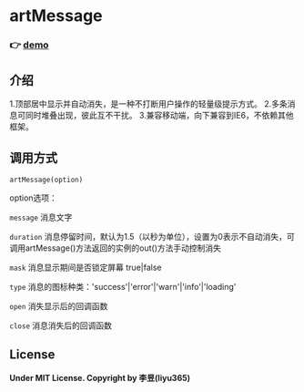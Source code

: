 # artMessage

### :point_right: [demo](https://liyu365.github.io/artMessage/demo/) 

## 介绍
1.顶部居中显示并自动消失，是一种不打断用户操作的轻量级提示方式。
2.多条消息可同时堆叠出现，彼此互不干扰。
3.兼容移动端，向下兼容到IE6，不依赖其他框架。

## 调用方式
`artMessage(option)`

option选项：

`message` 消息文字

`duration` 消息停留时间，默认为1.5（以秒为单位），设置为0表示不自动消失，可调用artMessage()方法返回的实例的out()方法手动控制消失

`mask` 消息显示期间是否锁定屏幕 true|false

`type` 消息的图标种类：'success'|'error'|'warn'|'info'|'loading'

`open` 消失显示后的回调函数

`close` 消息消失后的回调函数

## License

**Under MIT License. Copyright by 李昱(liyu365)**